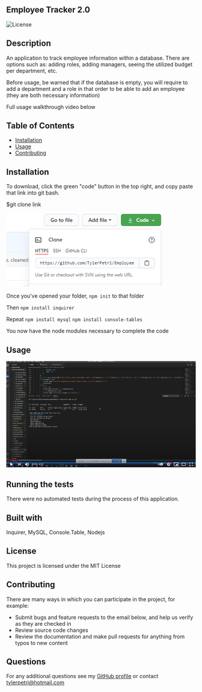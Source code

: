 ## Employee Tracker 2.0

![License](https://img.shields.io/badge/License-MIT-green.svg)

## Description

An application to track employee information within a database. There are options such as: adding roles, adding managers, seeing the utilized budget per department, etc.

Before usage, be warned that if the database is empty, you will require to add a department and a role in that order to be able to add an employee (they are both necessary information)

Full usage walkthrough video below

## Table of Contents

- [Installation](#Installation)
- [Usage](#Usage)
- [Contributing](#Contributing)

## Installation

To download, click the green "code" button in the top right, and copy paste that link into git bash.


$git clone link

![clone](images/gitclone.PNG)

Once you've opened your folder, `npm init` to that folder

Then `npm install inquirer`

Repeat `npm install mysql` `npm install console-tables`

You now have the node modules necessary to complete the code

## Usage

[![Instructional video link](images/youtubeLink.PNG)](https://www.youtube.com/watch?v=VTN-o95zSMI&feature=youtu.be)

## Running the tests

There were no automated tests during the process of this application.

## Built with

Inquirer, MySQL, Console.Table, Nodejs

## License

This project is licensed under the MIT License

## Contributing

There are many ways in which you can participate in the project, for example: 
* Submit bugs and feature requests to the email below, and help us verify as they are checked in 
* Review source code changes
* Review the documentation and make pull requests for anything from typos to new content

## Questions

For any additional questions see my [GitHub profile](http://github.com/tylerpetri) or contact tylerpetri@hotmail.com